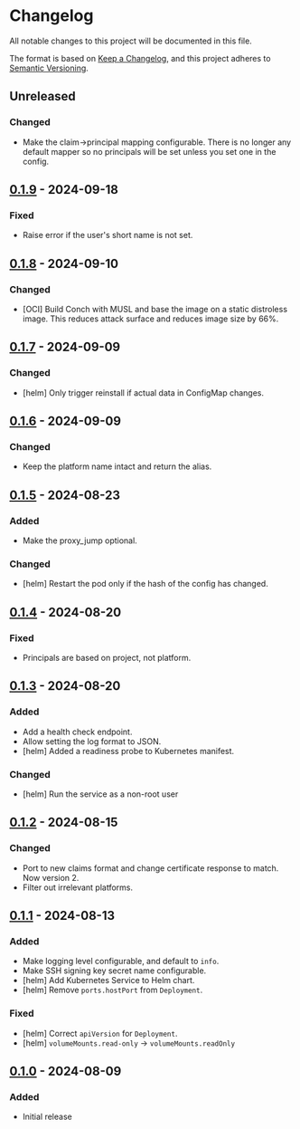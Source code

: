 # Changelog

All notable changes to this project will be documented in this file.

The format is based on [Keep a Changelog](https://keepachangelog.com/en/1.0.0/), and this project adheres to [Semantic Versioning](https://semver.org/spec/v2.0.0.html).

## Unreleased
### Changed
- Make the claim→principal mapping configurable.
  There is no longer any default mapper so no principals will be set unless you set one in the config.

## [0.1.9] - 2024-09-18
### Fixed
- Raise error if the user's short name is not set.

## [0.1.8] - 2024-09-10
### Changed
- [OCI] Build Conch with MUSL and base the image on a static distroless image. This reduces attack surface and reduces image size by 66%.

## [0.1.7] - 2024-09-09
### Changed
- [helm] Only trigger reinstall if actual data in ConfigMap changes.

## [0.1.6] - 2024-09-09
### Changed
- Keep the platform name intact and return the alias.

## [0.1.5] - 2024-08-23
### Added
- Make the proxy_jump optional.

### Changed
- [helm] Restart the pod only if the hash of the config has changed.

## [0.1.4] - 2024-08-20
### Fixed
- Principals are based on project, not platform.

## [0.1.3] - 2024-08-20
### Added
- Add a health check endpoint.
- Allow setting the log format to JSON.
- [helm] Added a readiness probe to Kubernetes manifest.

### Changed
- [helm] Run the service as a non-root user

## [0.1.2] - 2024-08-15
### Changed
- Port to new claims format and change certificate response to match. Now version 2.
- Filter out irrelevant platforms.

## [0.1.1] - 2024-08-13
### Added
- Make logging level configurable, and default to `info`.
- Make SSH signing key secret name configurable.
- [helm] Add Kubernetes Service to Helm chart.
- [helm] Remove `ports.hostPort` from `Deployment`.

### Fixed
- [helm] Correct `apiVersion` for `Deployment`.
- [helm] `volumeMounts.read-only` → `volumeMounts.readOnly`

## [0.1.0] - 2024-08-09
### Added
- Initial release

[0.1.9]: https://github.com/isambard-sc/conch/releases/tag/0.1.9
[0.1.8]: https://github.com/isambard-sc/conch/releases/tag/0.1.8
[0.1.7]: https://github.com/isambard-sc/conch/releases/tag/0.1.7
[0.1.6]: https://github.com/isambard-sc/conch/releases/tag/0.1.6
[0.1.5]: https://github.com/isambard-sc/conch/releases/tag/0.1.5
[0.1.4]: https://github.com/isambard-sc/conch/releases/tag/0.1.4
[0.1.3]: https://github.com/isambard-sc/conch/releases/tag/0.1.3
[0.1.2]: https://github.com/isambard-sc/conch/releases/tag/0.1.2
[0.1.1]: https://github.com/isambard-sc/conch/releases/tag/0.1.1
[0.1.0]: https://github.com/isambard-sc/conch/releases/tag/0.1.0
